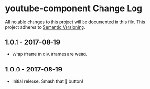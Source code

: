 # youtube-component Change Log
All notable changes to this project will be documented in this file.
This project adheres to [Semantic Versioning](http://semver.org/).

## 1.0.1 - 2017-08-19
* Wrap iframe in div.  iframes are weird.

## 1.0.0 - 2017-08-19
* Initial release.  Smash that 🌟 button!
